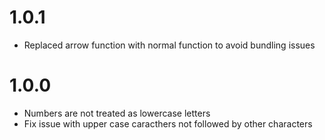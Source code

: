 # 1.0.1

* Replaced arrow function with normal function to avoid bundling issues

# 1.0.0

* Numbers are not treated as lowercase letters
* Fix issue with upper case caracthers not followed by other characters
